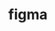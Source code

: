---
title: figma
description: >-
  Figma is a cloud-based design tool for people to create, share, and test designs for websites, mobile apps, and other digital products and experiences. 
opinion: >-
  It has the following strengths:
  
  - Its version control of design artifacts
  - Easy to learn and excellent documentation and tutorials
  - Figjam whiteboarding tool facilitates team collaboration around figma artifacts

  It has the following weaknesses:

  - The way resources are organized

link: 
  - https://www.figma.com/
ring: adopt
quadrant: tool
businessModel:
  - saas
projectIds:
  - attend
  - diana-health
  - capable-health
  - cumulus
---